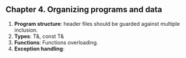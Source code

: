 ## Chapter 4. Organizing programs and data

1. **Program structure**: header files should be guarded against multiple inclusion.
2. **Types**: T&, const T&
3. **Functions**: Functions overloading.
4. **Exception handling**: 